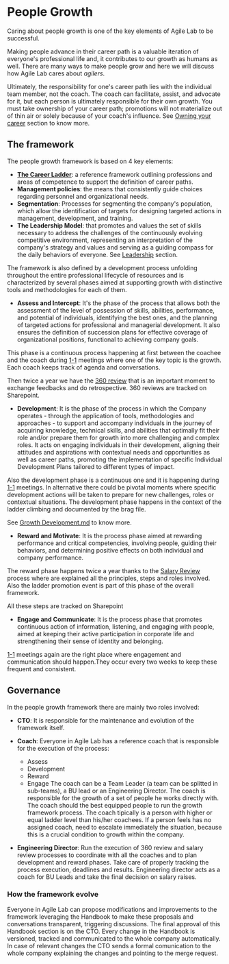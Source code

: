 # People Growth

Caring about people growth is one of the key elements of Agile Lab to be successful.

Making people advance in their career path is a valuable iteration of everyone's professional life and, it contributes to our growth as humans as well.
There are many ways to make people grow and here we will discuss how Agile Lab cares about _agilers_.

Ultimately, the responsibility for one's career path lies with the individual team member, not the coach. The coach can facilitate, assist, and advocate for it, but each person is ultimately responsible for their own growth. You must take ownership of your career path; promotions will not materialize out of thin air or solely because of your coach's influence. See [Owning your career](OwnYourCareer.md) section to know more.


## The framework

The people growth framework is based on 4 key elements:

* [**The Career Ladder**](EngineeringLadder.md): a reference framework outlining professions and areas of competence to support the definition of career paths.
* **Management policies**: the means that consistently guide choices regarding personnel and organizational needs.
* **Segmentation**: Processes for segmenting the company's population, which allow the identification of targets for designing targeted actions in management, development, and training.
* **The Leadership Model**: that promotes and values the set of skills necessary to address the challenges of the continuously evolving competitive environment, representing an interpretation of the company's strategy and values and serving as a guiding compass for the daily behaviors of everyone. See [Leadership](LeadershipAndCoaching.md) section.

The framework is also defined by a development process unfolding throughout the entire professional lifecycle of resources and is characterized by several phases aimed at supporting growth with distinctive tools and methodologies for each of them.


* **Assess and Intercept**: It's the phase of the process that allows both the assessment of the level of possession of skills, abilities, performance, and potential of individuals, identifying the best ones, and the planning of targeted actions for professional and managerial development. It also ensures the definition of succession plans for effective coverage of organizational positions, functional to achieving company goals.

This phase is a continuous process happening at first between the coachee and the coach during [1-1](1to1.md) meetings where one of the key topic is the growth. Each coach keeps track of agenda and conversations.

Then twice a year we have the [360 review](360Review.md) that is an important moment to exchange feedbacks and do retrospective. 360 reviews are tracked on Sharepoint.


* **Development**: It is the phase of the process in which the Company operates - through the application of tools, methodologies and approaches - to support and accompany individuals in the journey of acquiring knowledge, technical skills, and abilities that optimally fit their role and/or prepare them for growth into more challenging and complex roles. It acts on engaging individuals in their development, aligning their attitudes and aspirations with contextual needs and opportunities as well as career paths, promoting the implementation of specific Individual Development Plans tailored to different types of impact.

Also the development phase is a continuous one and it is happening during [1-1](1to1.md) meetings. In alternative there could be pivotal moments where specific development actions will be taken to prepare for new challenges, roles or contextual situations. The development phase happens in the context of the ladder climbing and documented by the brag file.

See [Growth Development.md](GrowthDevelopment.md) to know more.


* **Reward and Motivate**: It is the process phase aimed at rewarding performance and critical competencies, involving people, guiding their behaviors, and determining positive effects on both individual and company performance.

The reward phase happens twice a year thanks to the [Salary Review](SalaryReview.md) process where are explained all the principles, steps and roles involved. Also the ladder promotion event is part of this phase of the overall framework.

All these steps are tracked on Sharepoint


* **Engage and Communicate**: It is the process phase that promotes continuous action of information, listening, and engaging with people, aimed at keeping their active participation in corporate life and strengthening their sense of identity and belonging.

[1-1](1to1.md) meetings again are the right place where engagement and communication should happen.They occur every two weeks to keep these frequent and consistent.






## Governance

In the people growth framework there are mainly two roles involved:

* **CTO**: It is responsible for the maintenance and evolution of the framework itself.

* **Coach**: Everyone in Agile Lab has a reference coach that is responsible for the execution of the process:
  * Assess
  * Development
  * Reward
  * Engage
The coach can be a Team Leader (a team can be splitted in sub-teams), a BU lead or an Engineering Director. The coach is responsible for the growth of a set of people he works directly with. The coach should the best equipped people to run the growth framework process. The coach tipically is a person with higher or equal ladder level than his/her coachees.
If a person feels has no assigned coach, need to escalate immediately the situation, because this is a crucial condition to growth within the company.

* **Engineering Director**: Run the execution of 360 review and salary review processes to coordinate with all the coaches and to plan development and reward phases. Take care of properly tracking the process execution, deadlines and results. Engineering director acts as a coach for BU Leads and take the final decision on salary raises.


### How the framework evolve

Everyone in Agile Lab can propose modifications and improvements to the framework leveraging the Handbook to make these proposals and conversations transparent, triggering discussions. The final approval of this Handbook section is on the CTO.
Every change in the Handbook is versioned, tracked and communicated to the whole company automatically. 
In case of relevant changes the CTO sends a formal comunication to the whole company explaining the changes and pointing to the merge request.


